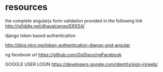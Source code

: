 # resources
the complete angularjs form validation provided in the following link
http://jsfiddle.net/dhavalcengg/ERX54/

django token based authentication

http://blog.nknj.me/token-authentication-django-and-angular

ng facebook url
https://github.com/GoDisco/ngFacebook

GOOGLE USER LOGIN
https://developers.google.com/identity/sign-in/web/
